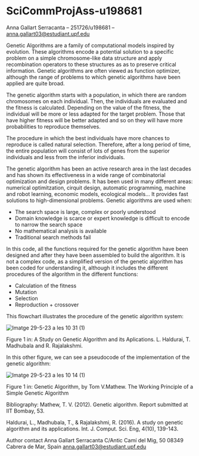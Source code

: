 # SciCommProjAss-u198681

Anna Gallart Serracanta – 251726/u198681 – anna.gallart03@estudiant.upf.edu

Genetic Algorithms are a family of computational models inspired by evolution. These algorithms encode a potential solution to a specific problem on a simple chromosome-like data structure and apply recombination operators to these structures as as to preserve critical information. Genetic algorithms are often viewed as function optimizer, although the range of problems to which genetic algorithms have been applied are quite broad.

The genetic algorithm starts with a population, in which  there are random chromosomes on each individual.  Then, the individuals are evaluated and the fitness is calculated. Depending on the value of the fitness, the individual will be more or less adapted for the target problem. Those that have higher fitness will be better adapted and so on they will have more probabilities to reproduce themselves. 

The procedure in which the best individuals have more chances to reproduce is called natural selection. Therefore, after a long period of time, the entire population will consist of lots of genes from the superior individuals and less from the inferior individuals.


The genetic algorithm has been an active research area in the last decades and has shown its effectiveness in a wide range of combinatorial optimization and design problems. It has been used in many different areas: numerical optimitzation, cirquit design, automatic programming, machine and robot learning, economic models, ecological models… It provides fast solutions to high-dimensional problems. Genetic algorithms are used when: 
-	The search space is large, complex or poorly understood
-	Domain knowledge is scarce or expert knowledge is difficult to encode to narrow the search space 
-	No mathematical analysis is available 
-	Traditional search methods fail

In this code, all the functions required for the genetic algorithm have been designed and after they have been assembled to build the algorithm. It is not a complex code, as a simplified version of the genetic algorithm has been coded for understanding it, although it includes the different procedures of the algorithm in the different functions: 
-	Calculation of the fitness
-	Mutation 
-	Selection 
-	Reproduction + crossover

This flowchart illustrates the procedure of the genetic algorithm system: 


![Imatge 29-5-23 a les 10 31 (1)](https://github.com/annagallartt/SciCommProjAss-u198681/assets/132344251/a683a41c-1c77-4abc-adb0-97fee97562f9)

Figure 1 in: A Study on Genetic Algorithm and its Aplications. L. Haldurai, T. Madhubala and R. Rajalakshmi. 

In this other figure, we can see a pseudocode of the implementation of the genetic algorithm: 


![Imatge 29-5-23 a les 10 14 (1)](https://github.com/annagallartt/SciCommProjAss-u198681/assets/132344251/7f6cd309-69de-410c-b18d-8dc8915ce131)

Figure 1 in: Genetic Algorithm, by Tom V.Mathew. The Working Principle of a Simple Genetic Algorithm

Bibliography:
Mathew, T. V. (2012). Genetic algorithm. Report submitted at IIT Bombay, 53.

Haldurai, L., Madhubala, T., & Rajalakshmi, R. (2016). A study on genetic algorithm and its  applications. Int. J. Comput. Sci. Eng, 4(10), 139-143.



Author contact 
Anna Gallart Serracanta
C/Antic Camí del Mig, 50
08349 Cabrera de Mar, Spain
anna.gallart03@estudiant.upf.edu

